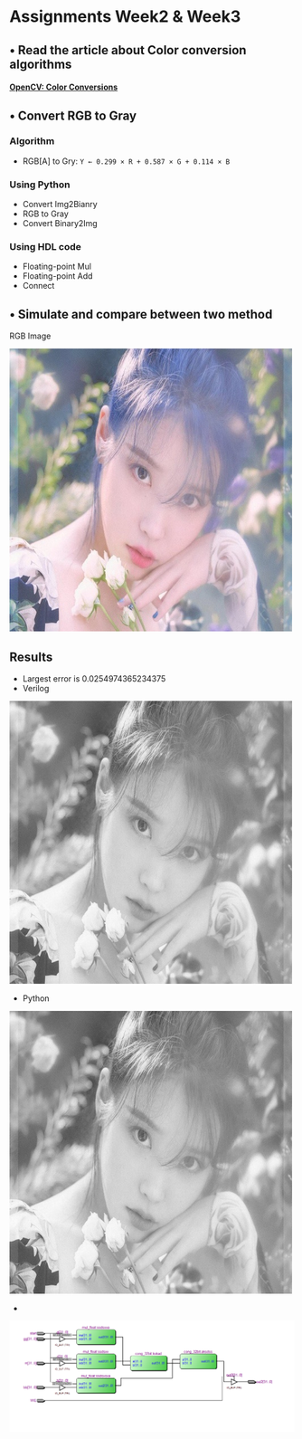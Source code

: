 # Assignments Week2 & Week3
## • Read the article about Color conversion algorithms
#### [OpenCV: Color Conversions](https://docs.opencv.org/3.4/de/d25/imgproc_color_conversions.html)
## • Convert RGB to Gray
   ### Algorithm
- RGB[A] to Gry: ```Y ← 0.299 × R + 0.587 × G + 0.114 × B```
### Using Python
- Convert Img2Bianry
- RGB to Gray
- Convert Binary2Img

### Using HDL code
- Floating-point Mul
- Floating-point Add
- Connect

## • Simulate and compare between two method
RGB Image 

![](Python/Dataset/Image/velkoz_color.jpg)

## Results
- Largest error is 0.0254974365234375
- Verilog 

![](Python/Dataset/Image/Verilog.jpg)


- Python

![](Python/Dataset/Image/Python.jpg)

- 


![](Python/Dataset/Image/lalal.png)



